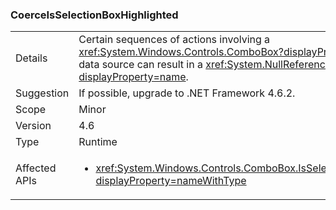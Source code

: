 ### CoerceIsSelectionBoxHighlighted

|   |   |
|---|---|
|Details|Certain sequences of actions involving a <xref:System.Windows.Controls.ComboBox?displayProperty=name> and its data source can result in a <xref:System.NullReferenceException?displayProperty=name>.|
|Suggestion|If possible, upgrade to .NET Framework 4.6.2.|
|Scope|Minor|
|Version|4.6|
|Type|Runtime|
|Affected APIs|<ul><li><xref:System.Windows.Controls.ComboBox.IsSelectionBoxHighlighted?displayProperty=nameWithType></li></ul>|

